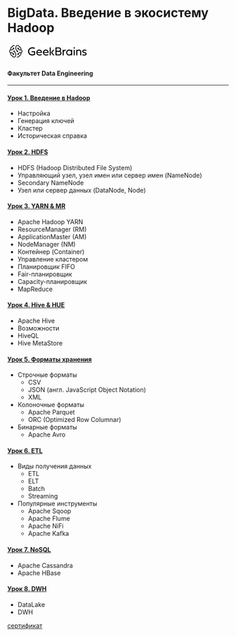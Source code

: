 # BigData. Введение в экосистему Hadoop

![](logo.png)
#### Факультет Data Engineering
____
#### [Урок 1. Введение в Hadoop](https://github.com/TolstikovIgor/Hadoop/tree/main/lesson1)
* Настройка
* Генерация ключей
* Кластер
* Историческая справка

#### [Урок 2. HDFS](https://github.com/TolstikovIgor/Hadoop/tree/main/lesson2)
* HDFS (Hadoop Distributed File System)
* Управляющий узел, узел имен или сервер имен (NameNode)
* Secondary NameNode
* Узел или сервер данных (DataNode, Node)

#### [Урок 3. YARN & MR](https://github.com/TolstikovIgor/Hadoop/tree/main/lesson3)
* Apache Hadoop YARN
* ResourceManager (RM)
* ApplicationMaster (AM)
* NodeManager (NM)
* Контейнер (Container)
* Управление кластером
* Планировщик FIFO
* Fair-планировщик
* Capacity-планировщик
* MapReduce

#### [Урок 4. Hive & HUE](https://github.com/TolstikovIgor/Hadoop/tree/main/lesson4)
* Apache Hive
* Возможности
* HiveQL
* Hive MetaStore

#### [Урок 5. Форматы хранения](https://github.com/TolstikovIgor/Hadoop/tree/main/lesson5)
* Строчные форматы
    * CSV
    * JSON (англ. JavaScript Object Notation)
    * XML
* Колоночные форматы
    * Apache Parquet
    * ORC (Optimized Row Columnar)
* Бинарные форматы
    * Apache Avro

#### [Урок 6. ETL](https://github.com/TolstikovIgor/Hadoop/tree/main/lesson6)
* Виды получения данных
    * ETL
    * ELT
    * Batch
    * Streaming
* Популярные инструменты
    * Apache Sqoop
    * Apache Flume
    * Apache NiFi
    * Apache Kafka

#### [Урок 7. NoSQL](https://github.com/TolstikovIgor/Hadoop/tree/main/lesson7)
* Apache Cassandra
* Apache HВase

#### [Урок 8. DWH](https://github.com/TolstikovIgor/Hadoop/tree/main/lesson8)
* DataLake
* DWH

[сертификат](https://gb.ru/go/blAy-e)
